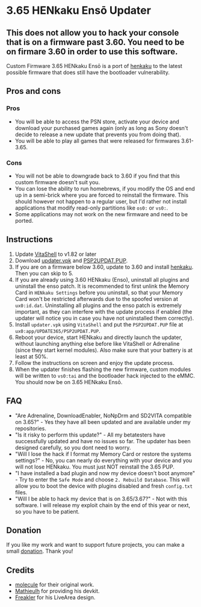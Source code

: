 # 3.65 HENkaku Ensō Updater

## This does not allow you to hack your console that is on a firmware past 3.60. You need to be on firmare 3.60 in order to use this software.

Custom Firmware 3.65 HENkaku Ensō is a port of [henkaku](https://github.com/henkaku) to the latest possible firmware that does still have the bootloader vulnerability.

## Pros and cons
### Pros
- You will be able to access the PSN store, activate your device and download your purchased games again (only as long as Sony doesn't decide to release a new update that prevents you from doing that).
- You will be able to play all games that were released for firmwares 3.61-3.65.
### Cons
- You will not be able to downgrade back to 3.60 if you find that this custom firmware doesn't suit you.
- You can lose the ability to run homebrews, if you modify the OS and end up in a semi-brick where you are forced to reinstall the firmware. This should however not happen to a regular user, but I'd rather not install applications that modify read-only partitions like `os0:` or `vs0:`.
- Some applications may not work on the new firmware and need to be ported.

## Instructions
1) Update [VitaShell](https://github.com/TheOfficialFloW/VitaShell/releases) to v1.82 or later
2) Download [updater.vpk](https://github.com/TheOfficialFloW/update365/releases/download/v1.0/updater.vpk) and [PSP2UPDAT.PUP](https://github.com/TheOfficialFloW/update365/releases/download/v1.0/PSP2UPDAT.PUP).
3) If you are on a firmware below 3.60, update to 3.60 and install [henkaku](https://henkaku.xyz/). Then you can skip to 5.
4) If you are already using 3.60 HENkaku (Enso), uninstall all plugins and uninstall the enso patch. It is recommended to first unlink the Memory Card in `HENkaku Settings` before you uninstall, so that your Memory Card won't be restricted afterwards due to the spoofed version at `ux0:id.dat`. Uninstalling all plugins and the enso patch is extremely important, as they can interfere with the update process if enabled (the updater will notice you in case you have not uninstalled them correctly).
5) Install `updater.vpk` using `VitaShell` and put the `PSP2UPDAT.PUP` file at `ux0:app/UPDATE365/PSP2UPDAT.PUP`.
6) Reboot your device, start HENkaku and directly launch the updater, without launching anything else before like VitaShell or Adrenaline (since they start kernel modules). Also make sure that your battery is at least at 50%.
7) Follow the instructions on screen and enjoy the update process.
8) When the updater finishes flashing the new firmware, custom modules will be written to `vs0:tai` and the bootloader hack injected to the eMMC. You should now be on 3.65 HENkaku Ensō.

## FAQ
- "Are Adrenaline, DownloadEnabler, NoNpDrm and SD2VITA compatible on 3.65?" - Yes they have all been updated and are available under my repositories.
- "Is it risky to perform this update?" - All my betatesters have successfully updated and have no issues so far. The updater has been designed carefully, so you dont need to worry.
- "Will I lose the hack if I format my Memory Card or restore the systems settings?" - No, you can nearly do everything with your device and you will not lose HENkaku. You must just NOT reinstall the 3.65 PUP.
- "I have installed a bad plugin and now my device doesn't boot anymore" - Try to enter the `Safe Mode` and choose `2. Rebuild Database`. This will allow you to boot the device with plugins disabled and fresh `config.txt` files.
- "Will I be able to hack my device that is on 3.65/3.67?" - Not with this software. I will release my exploit chain by the end of this year or next, so you have to be patient.

## Donation
If you like my work and want to support future projects, you can make a small [donation](https://www.paypal.me/PSVitaTheFloW/20). Thank you!

## Credits
- [molecule](https://twitter.com/TeamMolecule) for their original work.
- [Mathieulh](https://twitter.com/Mathieulh) for providing his devkit.
- [Freakler](https://twitter.com/freakler94) for his LiveArea design.

